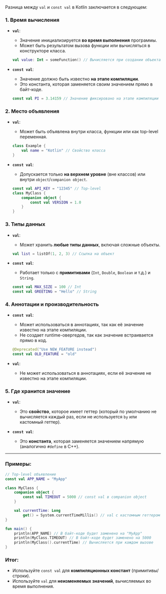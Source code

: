Разница между `val` и `const val` в Kotlin заключается в следующем:

### 1. **Время вычисления**
- **`val`**:
    - Значение инициализируется **во время выполнения** программы.
    - Может быть результатом вызова функции или вычисляться в конструкторе класса.
  ```kotlin
  val value: Int = someFunction() // Вычисляется при создании объекта
  ```

- **`const val`**:
    - Значение должно быть известно **на этапе компиляции**.
    - Это константа, которая заменяется своим значением прямо в байт-коде.
  ```kotlin
  const val PI = 3.14159 // Значение фиксировано на этапе компиляции
  ```

### 2. **Место объявления**
- **`val`**:
    - Может быть объявлена внутри класса, функции или как top-level переменная.
  ```kotlin
  class Example {
      val name = "Kotlin" // Свойство класса
  }
  ```

- **`const val`**:
    - Допускается только **на верхнем уровне** (вне классов) или внутри `object`/`companion object`.
  ```kotlin
  const val API_KEY = "12345" // Top-level
  class MyClass {
      companion object {
          const val VERSION = 1.0
      }
  }
  ```

### 3. **Типы данных**
- **`val`**:
    - Может хранить **любые типы данных**, включая сложные объекты.
  ```kotlin
  val list = listOf(1, 2, 3) // Ссылка на объект
  ```

- **`const val`**:
    - Работает только с **примитивами** (`Int`, `Double`, `Boolean` и т.д.) и `String`.
  ```kotlin
  const val MAX_SIZE = 100 // Int
  const val GREETING = "Hello" // String
  ```

### 4. **Аннотации и производительность**
- **`const val`**:
    - Может использоваться в аннотациях, так как её значение известно на этапе компиляции.
    - Не создает runtime-овергедов, так как значение встраивается прямо в код.
  ```kotlin
  @Deprecated("Use NEW_FEATURE instead")
  const val OLD_FEATURE = "old"
  ```

- **`val`**:
    - Не может использоваться в аннотациях, если её значение не известно на этапе компиляции.

### 5. **Где хранится значение**
- **`val`**:
    - Это **свойство**, которое имеет геттер (который по умолчанию не вычисляется каждый раз, если не используется `by` или кастомный геттер).

- **`const val`**:
    - Это **константа**, которая заменяется значением напрямую (аналогично `#define` в C++).

---

### Примеры:
```kotlin
// Top-level объявление
const val APP_NAME = "MyApp"

class MyClass {
    companion object {
        const val TIMEOUT = 5000 // const val в companion object
    }

    val currentTime: Long
        get() = System.currentTimeMillis() // val с кастомным геттером
}

fun main() {
    println(APP_NAME) // В байт-коде будет заменено на "MyApp"
    println(MyClass.TIMEOUT) // В байт-коде будет заменено на 5000
    println(MyClass().currentTime) // Вычисляется при каждом вызове
}
```

### Итог:
- Используйте `const val` для **компиляционных констант** (примитивы/строки).
- Используйте `val` для **неизменяемых значений**, вычисляемых во время выполнения.
